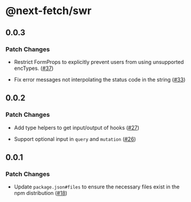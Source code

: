 # @next-fetch/swr

## 0.0.3

### Patch Changes

- Restrict FormProps to explicitly prevent users from using unsupported encTypes. ([#37](https://github.com/vercel-labs/next-fetch/pull/37))

* Fix error messages not interpolating the status code in the string ([#33](https://github.com/vercel-labs/next-fetch/pull/33))

## 0.0.2

### Patch Changes

- Add type helpers to get input/output of hooks ([#27](https://github.com/vercel-labs/next-fetch/pull/27))

* Support optional input in `query` and `mutation` ([#26](https://github.com/vercel-labs/next-fetch/pull/26))

## 0.0.1

### Patch Changes

- Update `package.json#files` to ensure the necessary files exist in the npm distribution ([#18](https://github.com/vercel-labs/next-fetch/pull/18))
